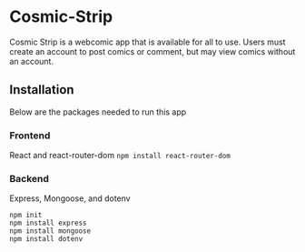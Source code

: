 # Cosmic-Strip
Cosmic Strip is a webcomic app that is available for all to use. Users must create an account to post comics or comment, but may view comics without an account.

## Installation
Below are the packages needed to run this app

### Frontend
React and react-router-dom
`npm install react-router-dom`

### Backend
Express, Mongoose, and dotenv
```
npm init
npm install express
npm install mongoose
npm install dotenv
```
